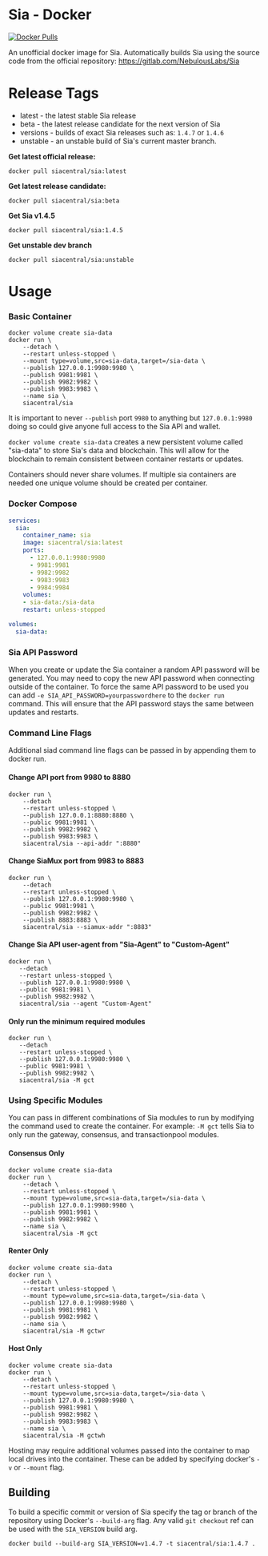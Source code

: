 # Sia - Docker

[![Docker Pulls](https://img.shields.io/docker/pulls/siacentral/sia?color=19cf86&style=for-the-badge)](https://hub.docker.com/r/siacentral/sia)

An unofficial docker image for Sia. Automatically builds Sia using the source code from the official repository: https://gitlab.com/NebulousLabs/Sia

# Release Tags

+ latest - the latest stable Sia release
+ beta - the latest release candidate for the next version of Sia
+ versions - builds of exact Sia releases such as: `1.4.7` or `1.4.6`
+ unstable - an unstable build of Sia's current master branch.

**Get latest official release:**
```
docker pull siacentral/sia:latest
```

**Get latest release candidate:**
```
docker pull siacentral/sia:beta
```

**Get Sia v1.4.5**
```
docker pull siacentral/sia:1.4.5
```

**Get unstable dev branch**
```
docker pull siacentral/sia:unstable
```

# Usage

### Basic Container
```
docker volume create sia-data
docker run \
	--detach \
	--restart unless-stopped \
	--mount type=volume,src=sia-data,target=/sia-data \
	--publish 127.0.0.1:9980:9980 \
	--publish 9981:9981 \
	--publish 9982:9982 \
	--publish 9983:9983 \
	--name sia \
	siacentral/sia
```

It is important to never `--publish` port `9980` to anything but 
`127.0.0.1:9980` doing so could give anyone full access to the Sia API and
wallet.

`docker volume create sia-data` creates a new persistent volume called 
"sia-data" to store Sia's data and blockchain. This will allow for the 
blockchain to remain consistent between container restarts or updates.

Containers should never share volumes. If multiple sia containers are 
needed one unique volume should be created per container.

### Docker Compose
```yml
services:
  sia:
    container_name: sia
    image: siacentral/sia:latest
    ports:
      - 127.0.0.1:9980:9980
      - 9981:9981
      - 9982:9982
      - 9983:9983
      - 9984:9984
    volumes:
    - sia-data:/sia-data
    restart: unless-stopped

volumes:
  sia-data:
```

### Sia API Password

When you create or update the Sia container a random API password will be
generated. You may need to copy the new API password when connecting outside of
the container. To force the same API password to be used you can add
`-e SIA_API_PASSWORD=yourpasswordhere` to the `docker run` command. This will
ensure that the API password stays the same between updates and restarts.

### Command Line Flags

Additional siad command line flags can be passed in by appending them to docker
run.

#### Change API port from 9980 to 8880
```
docker run \
	--detach
	--restart unless-stopped \
	--publish 127.0.0.1:8880:8880 \
	--public 9981:9981 \
	--publish 9982:9982 \
	--publish 9983:9983 \
	siacentral/sia --api-addr ":8880"
 ```


#### Change SiaMux port from 9983 to 8883
```
docker run \
	--detach
	--restart unless-stopped \
	--publish 127.0.0.1:9980:9980 \
	--public 9981:9981 \
	--publish 9982:9982 \
	--publish 8883:8883 \
	siacentral/sia --siamux-addr ":8883"
 ```

#### Change Sia API user-agent from "Sia-Agent" to "Custom-Agent"
 ```
docker run \
	--detach
	--restart unless-stopped \
	--publish 127.0.0.1:9980:9980 \
	--public 9981:9981 \
	--publish 9982:9982 \
	siacentral/sia --agent "Custom-Agent"
 ```

#### Only run the minimum required modules
 ```
docker run \
	--detach
	--restart unless-stopped \
	--publish 127.0.0.1:9980:9980 \
	--public 9981:9981 \
	--publish 9982:9982 \
	siacentral/sia -M gct
 ```

### Using Specific Modules

You can pass in different combinations of Sia modules to run by modifying the 
command used to create the container. For example: `-M gct` tells Sia to only
run the gateway, consensus, and transactionpool modules.

#### Consensus Only
```
docker volume create sia-data
docker run \
	--detach \
	--restart unless-stopped \
	--mount type=volume,src=sia-data,target=/sia-data \
	--publish 127.0.0.1:9980:9980 \
	--publish 9981:9981 \
	--publish 9982:9982 \
	--name sia \
	siacentral/sia -M gct
```

#### Renter Only
```
docker volume create sia-data
docker run \
	--detach \
	--restart unless-stopped \
	--mount type=volume,src=sia-data,target=/sia-data \
	--publish 127.0.0.1:9980:9980 \
	--publish 9981:9981 \
	--publish 9982:9982 \
	--name sia \
	siacentral/sia -M gctwr
```

#### Host Only
```
docker volume create sia-data
docker run \
	--detach \
	--restart unless-stopped \
	--mount type=volume,src=sia-data,target=/sia-data \
	--publish 127.0.0.1:9980:9980 \
	--publish 9981:9981 \
	--publish 9982:9982 \
	--publish 9983:9983 \
	--name sia \
	siacentral/sia -M gctwh
```

Hosting may require additional volumes passed into the container to map
local drives into the container. These can be added by specifying
docker's `-v` or `--mount` flag.

## Building

To build a specific commit or version of Sia specify the tag or branch of the 
repository using Docker's `--build-arg` flag. Any valid `git checkout` ref can
be used with the `SIA_VERSION` build arg.

```
docker build --build-arg SIA_VERSION=v1.4.7 -t siacentral/sia:1.4.7 .
```
